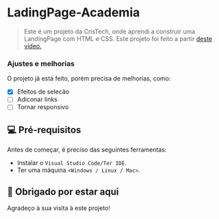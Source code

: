 # LadingPage-Academia

> Este é um projeto da CrisTech, onde aprendi a construir uma LandingPage com HTML e CSS. Este projeto foi feito a partir <a href="https://www.youtube.com/watch?v=gqrLT6bfLwY">deste vídeo.</a>

### Ajustes e melhorias

O projeto já está feito, porém precisa de melhorias, como:

- [x] Efeitos de selecão
- [ ] Adiconar links
- [ ] Tornar responsivo

## 💻 Pré-requisitos

Antes de começar, é preciso das seguintes ferramentas:

* Instalar o `Visual Studio Code/Ter IDE`.
* Ter uma máquina `<Windows / Linux / Mac>`.

## 🤝 Obrigado por estar aqui

Agradeço à sua visita à este projeto!
